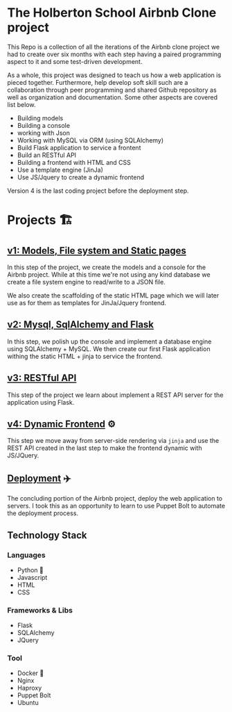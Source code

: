 # The Holberton School Airbnb Clone project
This Repo is a collection of all the iterations of the Airbnb clone project we had to create over six months with each step having a paired programming aspect to it and some test-driven development.

As a whole, this project was designed to teach us how a web application is pieced together. Furthermore, help develop soft skill such are a collaboration through peer programming and shared Github repository as well as organization and documentation. Some other aspects are covered list below.

- Building models
- Building a console
- working with Json
- Working with MySQL via ORM (using SQLAlchemy)
- Build Flask application to service a frontent
- Build an RESTful API
- Building a frontend with HTML and CSS
- Use a template engine (JinJa)
- Use JS/Jquery to create a dynamic frontend


Version 4 is the last coding project before the deployment step.

# Projects :building_construction:

## [v1: Models, File system and Static pages](https://gitlab.com/Hraesvel/AirBnB_clone) 

In this step of the project, we create the models and a console for the
Airbnb project. While at this time we're not using any kind database we
create a file system engine to read/write to a JSON file.

We also create the scaffolding of the static HTML page which we will later
use as for them as templates for JinJa/Jquery frontend.

## [v2: Mysql, SqlAlchemy and Flask](https://gitlab.com/Hraesvel/AirBnB_clone_v2)
 In this step, we polish up the console and implement a database
engine using SQLAlchemy + MySQL. We then create our first Flask
application withing the static HTML + jinja to service the frontend.

## [v3: RESTful API](https://gitlab.com/Hraesvel/AirBnB_clone_v3)
This step of the project we learn about implement a REST API server for
the application using Flask.

## [v4: Dynamic Frontend](https://gitlab.com/Hraesvel/AirBnB_clone_v4) :gear:
This step we move away from server-side rendering via `jinja` and use
the REST API created in the last step to make the frontend dynamic with
JS/JQuery.

## [Deployment](https://gitlab.com/Hraesvel/HBNB_Airbnb) :airplane: 
The concluding portion of the Airbnb project, deploy the web application to servers. I took this as an opportunity to learn to use Puppet Bolt to automate the deployment process.


## Technology Stack

### Languages
 - Python :snake:
 - Javascript
 - HTML 
 - CSS
 
### Frameworks & Libs
- Flask 
- SQLAlchemy 
- JQuery

### Tool
- Docker :whale:
- Nginx
- Haproxy 
- Puppet Bolt
- Ubuntu
